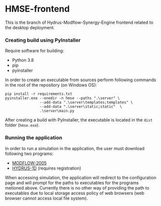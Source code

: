 # HMSE-frontend

This is the branch of Hydrus-Modflow-Synergy-Engine frontend related to the desktop deployment.

### Creating build using PyInstaller
Require software for building:
* Python 3.8
* pip
* pyinstaller

In order to create an executable from sources perform following commands in the root of the repository (on Windows OS):
```commandline
pip install -r requirements.txt
pyinstaller.exe --onedir -n hmse --paths ".\server" \
                --add-data ".\server\templates;templates" \
                --add-data ".\server\static;static"  \
                .\server\main.py
```

After creating a build with PyInstaller, the executable is located in the `dist` folder (`hmse.exe`).

### Running the application
In order to run a simulation in the application, the user must download following two programs:
* [MODFLOW-2005](https://www.usgs.gov/software/modflow-2005-usgs-three-dimensional-finite-difference-ground-water-model)
* [HYDRUS-1D](https://www.pc-progress.com/en/Default.aspx?H1d-downloads) (requires registration)

When accessing simulation, the application will redirect to the configuration page and will prompt for the paths to 
executables for the programs metioned above. Currently there is no other way of providing the path to executables due 
to local storage access policy of web browsers (web browser cannot access local file system).

